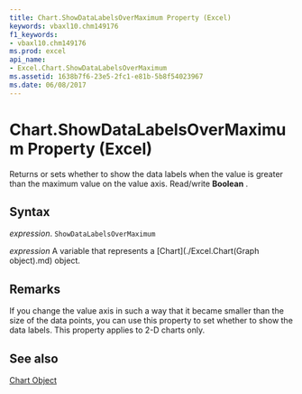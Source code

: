 ```yaml
---
title: Chart.ShowDataLabelsOverMaximum Property (Excel)
keywords: vbaxl10.chm149176
f1_keywords:
- vbaxl10.chm149176
ms.prod: excel
api_name:
- Excel.Chart.ShowDataLabelsOverMaximum
ms.assetid: 1638b7f6-23e5-2fc1-e81b-5b8f54023967
ms.date: 06/08/2017
---
```



# Chart.ShowDataLabelsOverMaximum Property (Excel)

Returns or sets whether to show the data labels when the value is greater than the maximum value on the value axis. Read/write  **Boolean** .


## Syntax

 _expression_. `ShowDataLabelsOverMaximum`

 _expression_ A variable that represents a [Chart](./Excel.Chart(Graph object).md) object.


## Remarks

If you change the value axis in such a way that it became smaller than the size of the data points, you can use this property to set whether to show the data labels. This property applies to 2-D charts only.


## See also


[Chart Object](Excel.Chart(object).md)

